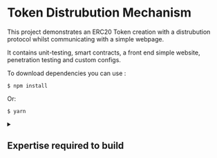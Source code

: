 # Token Distrubution Mechanism

This project demonstrates an ERC20 Token creation with a distrubution protocol whilst communicating with a simple webpage.

It contains unit-testing, smart contracts, a front end simple website, penetration testing and custom configs.

To download dependencies you can use :

```
$ npm install
```

Or:

```
$ yarn
```

<details>

<summary>

## Expertise required to build

</summary>

<p>

### Languages

##### Javascript for deployment, unit-testing, frond-end development and configurations.

##### Shell syntax for package management, tests and deployment.

##### Solidity for smart contract development including the following technologies: ERC20 Token,

### Development tools

##### Hardhat

##### Foundry

##### Open Zappelin

##### Ethers

##### Metamask

##### Yarn / Npm

### Workflow enviroments

##### Github

##### VSCode

</p>
</details>

